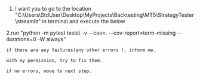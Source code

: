 1. I want you to go to the location "C:\Users\StdUser\Desktop\MyProjects\Backtesting\MT5\StrategyTester\streamlit\" in terminal and execute the below

2.run "python -m pytest tests\ -v --cov=. --cov-report=term-missing --durations=0 -W always"

    if there are any failures(any other errors ), inform me.

    with my permission, try to fix them.

    if no errors, move to next step.
